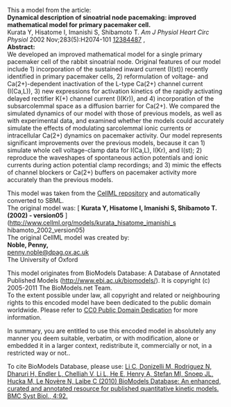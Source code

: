 

This a model from the article:  
**Dynamical description of sinoatrial node pacemaking: improved mathematical model for primary pacemaker cell.**   
Kurata Y, Hisatome I, Imanishi S, Shibamoto T. _Am J Physiol Heart Circ
Physiol_ 2002 Nov;283(5):H2074-101
[12384487](http://www.ncbi.nlm.nih.gov/pubmed/12384487) ,  
**Abstract:**   
We developed an improved mathematical model for a single primary pacemaker
cell of the rabbit sinoatrial node. Original features of our model include 1)
incorporation of the sustained inward current (I(st)) recently identified in
primary pacemaker cells, 2) reformulation of voltage- and Ca(2+)-dependent
inactivation of the L-type Ca(2+) channel current (I(Ca,L)), 3) new
expressions for activation kinetics of the rapidly activating delayed
rectifier K(+) channel current (I(Kr)), and 4) incorporation of the
subsarcolemmal space as a diffusion barrier for Ca(2+). We compared the
simulated dynamics of our model with those of previous models, as well as with
experimental data, and examined whether the models could accurately simulate
the effects of modulating sarcolemmal ionic currents or intracellular Ca(2+)
dynamics on pacemaker activity. Our model represents significant improvements
over the previous models, because it can 1) simulate whole cell voltage-clamp
data for I(Ca,L), I(Kr), and I(st); 2) reproduce the waveshapes of spontaneous
action potentials and ionic currents during action potential clamp recordings;
and 3) mimic the effects of channel blockers or Ca(2+) buffers on pacemaker
activity more accurately than the previous models.

This model was taken from the [CellML
repository](http://www.cellml.org/models) and automatically converted to SBML.  
The original model was: [ **Kurata Y, Hisatome I, Imanishi S, Shibamoto T.
(2002) - version05** ](http://www.cellml.org/models/kurata_hisatome_imanishi_s
hibamoto_2002_version05)  
The original CellML model was created by:  
**Noble, Penny,**   
penny.noble@dpag.ox.ac.uk  
The University of Oxford  

This model originates from BioModels Database: A Database of Annotated
Published Models (http://www.ebi.ac.uk/biomodels/). It is copyright (c)
2005-2011 The BioModels.net Team.  
To the extent possible under law, all copyright and related or neighbouring
rights to this encoded model have been dedicated to the public domain
worldwide. Please refer to [CC0 Public Domain
Dedication](http://creativecommons.org/publicdomain/zero/1.0/) for more
information.

In summary, you are entitled to use this encoded model in absolutely any
manner you deem suitable, verbatim, or with modification, alone or embedded it
in a larger context, redistribute it, commercially or not, in a restricted way
or not..  
  
To cite BioModels Database, please use: [Li C, Donizelli M, Rodriguez N,
Dharuri H, Endler L, Chelliah V, Li L, He E, Henry A, Stefan MI, Snoep JL,
Hucka M, Le Novère N, Laibe C (2010) BioModels Database: An enhanced, curated
and annotated resource for published quantitative kinetic models. BMC Syst
Biol., 4:92.](http://www.ncbi.nlm.nih.gov/pubmed/20587024)

